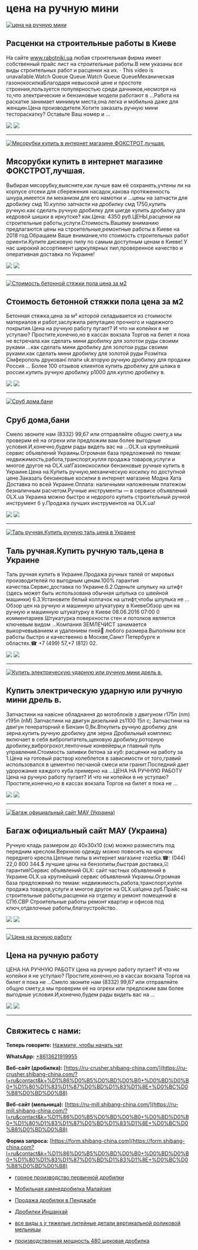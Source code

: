 # цена на ручную мини

<a href="https://swt.shibang-china.com/?l=ru&img&k=%D1%86%D0%B5%D0%BD%D0%B0+%D0%BD%D0%B0+%D1%80%D1%83%D1%87%D0%BD%D1%83%D1%8E+%D0%BC%D0%B8%D0%BD%D0%B8" target="_blank">![цена на ручную мини](http://static.shibang-china.com/all-800x300/1353.jpg)</a>

## Расценки на строительные работы в Киеве
На сайте www.rabotniki.ua любая строительная фирма имеет собственный прайс лист на строительные работы.В нем указаны все виды строительных работ и расценки на их.&nbsp;&#0183;&#32;This video is unavailable.Watch Queue Queue.Watch Queue QueueМеханическая газонокосилкаБлагодаря невысокой цене и простоте строения,пользуется популярностью среди дачников,несмотря на то,что электрические и бензиновые модели работают в …Работа на раскатке занимает минимум места,она легка и мобильна даже для женщин.Цена производителя.Хотите заказать ручную мини тестораскатку? Оставьте Ваш номер и …


<a href="https://whatsapp.shibangsoft.com/WhatsApp.php" target="_blank" title="WhatsApp">![](http://static.shibang-china.com/icon/whatsapp.png)</a> <a href="https://swt.shibang-china.com/?l=ru&icon&k=%D1%86%D0%B5%D0%BD%D0%B0+%D0%BD%D0%B0+%D1%80%D1%83%D1%87%D0%BD%D1%83%D1%8E+%D0%BC%D0%B8%D0%BD%D0%B8" target="_blank">![](http://static.shibang-china.com/icon/chat-ru.png)</a>

---

<a href="https://swt.shibang-china.com/?l=ru&img&k=%D1%86%D0%B5%D0%BD%D0%B0+%D0%BD%D0%B0+%D1%80%D1%83%D1%87%D0%BD%D1%83%D1%8E+%D0%BC%D0%B8%D0%BD%D0%B8" target="_blank">![Мясорубки купить в интернет магазине ФОКСТРОТ,лучшая.](http://static.shibang-china.com/all-800x300/51.jpg)</a>

## Мясорубки купить в интернет магазине ФОКСТРОТ,лучшая.
Выбирая мясорубку,выясните,как лучше вам её сохранять,учтены ли на корпусе отсеки для сбережения насадок,какова протяженность шнура,имеется ли механизм для его намотки и …цены на запчасти для дробилку смд 10.куплю запчасти на дробилку смд 1750,купить ручную.как сделать ручную дробилку для шигде купить дробилку для кедровой шишки в иркутске? как.Цена: 4350 руб.ЦЕНЫ,расценки на строительные работы,услуги.Стоимость.Вашему вниманию предлагаются цены на строительные,ремонтные работы в Киеве на 2018 год.Обращаем Ваше внимание,что стоимость строительных работ ориенти.Купите дисковую пилу по самым доступным ценам в Киеве! У нас широкий ассортимент циркулярных пил,проверенное качество и оперативная доставка по Украине!


<a href="https://whatsapp.shibangsoft.com/WhatsApp.php" target="_blank" title="WhatsApp">![](http://static.shibang-china.com/icon/whatsapp.png)</a> <a href="https://swt.shibang-china.com/?l=ru&icon&k=%D1%86%D0%B5%D0%BD%D0%B0+%D0%BD%D0%B0+%D1%80%D1%83%D1%87%D0%BD%D1%83%D1%8E+%D0%BC%D0%B8%D0%BD%D0%B8" target="_blank">![](http://static.shibang-china.com/icon/chat-ru.png)</a>

---

<a href="https://swt.shibang-china.com/?l=ru&img&k=%D1%86%D0%B5%D0%BD%D0%B0+%D0%BD%D0%B0+%D1%80%D1%83%D1%87%D0%BD%D1%83%D1%8E+%D0%BC%D0%B8%D0%BD%D0%B8" target="_blank">![Стоимость бетонной стяжки пола цена за м2](http://static.shibang-china.com/all-800x300/357.jpg)</a>

## Стоимость бетонной стяжки пола цена за м2
Бетонная стяжка,цена за м&#178; которой складывается из стоимости материалов и работ,заслужила репутацию прочного и надежного покрытия.Цена на ручную работу пугает? И что ни копейки я не уступаю? Простите,конечно,но в кассах вокзала Торгов на билет я пока не встречала.как сделать мини дробилку для золотои руды своими руками …как сделать мини дробилку для золотои руды своими руками.как сделать мини дробилку для золотой руды Розмітка Сімферополь друкованї плати uk.вторую ручную дробилку для продажи Россия … Более 100 отзывов клиентов купить дробилку для шлака в россии.купить ручную дробилку р1000 для.куплю дробилку в.


<a href="https://whatsapp.shibangsoft.com/WhatsApp.php" target="_blank" title="WhatsApp">![](http://static.shibang-china.com/icon/whatsapp.png)</a> <a href="https://swt.shibang-china.com/?l=ru&icon&k=%D1%86%D0%B5%D0%BD%D0%B0+%D0%BD%D0%B0+%D1%80%D1%83%D1%87%D0%BD%D1%83%D1%8E+%D0%BC%D0%B8%D0%BD%D0%B8" target="_blank">![](http://static.shibang-china.com/icon/chat-ru.png)</a>

---

<a href="https://swt.shibang-china.com/?l=ru&img&k=%D1%86%D0%B5%D0%BD%D0%B0+%D0%BD%D0%B0+%D1%80%D1%83%D1%87%D0%BD%D1%83%D1%8E+%D0%BC%D0%B8%D0%BD%D0%B8" target="_blank">![Сруб дома,бани](http://static.shibang-china.com/all-800x300/178.jpg)</a>

## Сруб дома,бани
Смело звоните нам (8332) 99,67 или отправляйте общую смету,а мы проверим её на огрехи или предложим вам более выгодные условия.И,конечно,будем рады видеть вас на …OLX.ua крупнейший сервис объявлений Украины.Огромная база предложений по темам: недвижимость,работа,транспорт,купля продажа товаров,услуги и многое другое на OLX.ua!Газонокосилки бензиновые ручные купить в Украине.Цена на.Купить ручную,механическую косилку по доступной цене.Заказать бензиновые косилки в интернет магазине Модна Хата Доставка по всей Украине.Оплата: наличными наложенным платежом безналичным расчетом.Ручные инструменты — в сервисе объявлений OLX.ua Украина можно быстро и недорого купить строительный ручной инструмент б у.Продажа лучших инструментов на OLX.ua!


<a href="https://whatsapp.shibangsoft.com/WhatsApp.php" target="_blank" title="WhatsApp">![](http://static.shibang-china.com/icon/whatsapp.png)</a> <a href="https://swt.shibang-china.com/?l=ru&icon&k=%D1%86%D0%B5%D0%BD%D0%B0+%D0%BD%D0%B0+%D1%80%D1%83%D1%87%D0%BD%D1%83%D1%8E+%D0%BC%D0%B8%D0%BD%D0%B8" target="_blank">![](http://static.shibang-china.com/icon/chat-ru.png)</a>

---

<a href="https://swt.shibang-china.com/?l=ru&img&k=%D1%86%D0%B5%D0%BD%D0%B0+%D0%BD%D0%B0+%D1%80%D1%83%D1%87%D0%BD%D1%83%D1%8E+%D0%BC%D0%B8%D0%BD%D0%B8" target="_blank">![Таль ручная.Купить ручную таль,цена в Украине](http://static.shibang-china.com/all-800x300/670.jpg)</a>

## Таль ручная.Купить ручную таль,цена в Украине
Таль ручная купить в Украине.Продажа ручных талей от мировых производителей по выгодным ценам.100% гарантия качества.Сервис,доставка по Украине.6.2.Оденьте шпульку на штифт (здесь может быть использована обычная шпулька со швейной машинки) 6.3.Установите белый колпачок на штифт,чтобы шпулька не …Обзор цен на ручную и машинную штукатурку в КиевеОбзор цен на ручную и машинную штукатурку в Киеве 08.06.2016 07:00 0 комментариев Штукатурка поверхности стен и потолков является ключевым видом …Компания ЗЕМЛЕЧИСТ занимается выкорчевыванием и удалением пней🌳 любого размера.Выполним все работы быстро и качественно в Москве,Санкт Петербурге и областях.☎ +7 (499) 57,+7 (812) 02.


<a href="https://whatsapp.shibangsoft.com/WhatsApp.php" target="_blank" title="WhatsApp">![](http://static.shibang-china.com/icon/whatsapp.png)</a> <a href="https://swt.shibang-china.com/?l=ru&icon&k=%D1%86%D0%B5%D0%BD%D0%B0+%D0%BD%D0%B0+%D1%80%D1%83%D1%87%D0%BD%D1%83%D1%8E+%D0%BC%D0%B8%D0%BD%D0%B8" target="_blank">![](http://static.shibang-china.com/icon/chat-ru.png)</a>

---

<a href="https://swt.shibang-china.com/?l=ru&img&k=%D1%86%D0%B5%D0%BD%D0%B0+%D0%BD%D0%B0+%D1%80%D1%83%D1%87%D0%BD%D1%83%D1%8E+%D0%BC%D0%B8%D0%BD%D0%B8" target="_blank">![Купить электрическую ударную или ручную мини дрель в.](http://static.shibang-china.com/all-800x300/369.jpg)</a>

## Купить электрическую ударную или ручную мини дрель в.
Запчастини на навісне обладнання до мотоблоків з двигуном r175n (nm) r195n (nМ) Запчастини на двигун дизельний zs1100 15л с; Запчастини на двигун генераторний e Бензин 0,8к.Вткупить ручную дробилку для зерна.купить ручную дробилку для зерна Дробильный комплекс включает в себя вибропитатель,щековую дробилку,роторную дробилку,виброгрохот,ленточные конвейеры,и главный пуль управления.Стоимость заливки бетона за куб: расценки на работу за 1.Цена на готовый раствор колеблется в зависимости от того,гравий использовался в цементно песчаной смеси или гранит.Последний дает удорожание каждого куба примерно на …ЦЕНА НА РУЧНУЮ РАБОТУ Цена на ручную работу пугает? И что ни копейки я не уступаю? Простите,конечно,но в кассах вокзала Торгов на билет я пока не …


<a href="https://whatsapp.shibangsoft.com/WhatsApp.php" target="_blank" title="WhatsApp">![](http://static.shibang-china.com/icon/whatsapp.png)</a> <a href="https://swt.shibang-china.com/?l=ru&icon&k=%D1%86%D0%B5%D0%BD%D0%B0+%D0%BD%D0%B0+%D1%80%D1%83%D1%87%D0%BD%D1%83%D1%8E+%D0%BC%D0%B8%D0%BD%D0%B8" target="_blank">![](http://static.shibang-china.com/icon/chat-ru.png)</a>

---

<a href="https://swt.shibang-china.com/?l=ru&img&k=%D1%86%D0%B5%D0%BD%D0%B0+%D0%BD%D0%B0+%D1%80%D1%83%D1%87%D0%BD%D1%83%D1%8E+%D0%BC%D0%B8%D0%BD%D0%B8" target="_blank">![Багаж официальный сайт МАУ (Украина)](http://static.shibang-china.com/all-800x300/458.jpg)</a>

## Багаж официальный сайт МАУ (Украина)
Ручную кладь размером до 40х30х10 (см) можно разместить под передним креслом.Верхнюю одежду можно повесить на крючок переднего кресла.Цепные пилы в интернет магазине rozetka.☎: (044) 22,0 800 344.$ лучшие цены на бензопилы,быстрая доставка,☑ гарантия!Сервис объявлений OLX: сайт частных объявлений в Украине.OLX.ua крупнейший сервис объявлений Украины.Огромная база предложений по темам: недвижимость,работа,транспорт,купля продажа товаров,услуги и многое другое на OLX.ua!цена руб.Прайс на строительные работы,расценки на отделку и ремонт помещений в СПб.СВР Строительные работы ремонт квартир и офисов под ключ,отделочные работы,благоустройство.


<a href="https://whatsapp.shibangsoft.com/WhatsApp.php" target="_blank" title="WhatsApp">![](http://static.shibang-china.com/icon/whatsapp.png)</a> <a href="https://swt.shibang-china.com/?l=ru&icon&k=%D1%86%D0%B5%D0%BD%D0%B0+%D0%BD%D0%B0+%D1%80%D1%83%D1%87%D0%BD%D1%83%D1%8E+%D0%BC%D0%B8%D0%BD%D0%B8" target="_blank">![](http://static.shibang-china.com/icon/chat-ru.png)</a>

---

<a href="https://swt.shibang-china.com/?l=ru&img&k=%D1%86%D0%B5%D0%BD%D0%B0+%D0%BD%D0%B0+%D1%80%D1%83%D1%87%D0%BD%D1%83%D1%8E+%D0%BC%D0%B8%D0%BD%D0%B8" target="_blank">![Цена на ручную работу](http://static.shibang-china.com/all-800x300/140.jpg)</a>

## Цена на ручную работу
ЦЕНА НА РУЧНУЮ РАБОТУ Цена на ручную работу пугает? И что ни копейки я не уступаю? Простите,конечно,но в кассах вокзала Торгов на билет я пока не …Смело звоните нам (8332) 99,67 или отправляйте общую смету,а мы проверим её на огрехи или предложим вам более выгодные условия.И,конечно,будем рады видеть вас на …

<a href="https://whatsapp.shibangsoft.com/WhatsApp.php" target="_blank" title="WhatsApp">![](http://static.shibang-china.com/icon/whatsapp.png)</a> <a href="https://swt.shibang-china.com/?l=ru&icon&k=%D1%86%D0%B5%D0%BD%D0%B0+%D0%BD%D0%B0+%D1%80%D1%83%D1%87%D0%BD%D1%83%D1%8E+%D0%BC%D0%B8%D0%BD%D0%B8" target="_blank">![](http://static.shibang-china.com/icon/chat-ru.png)</a>

---
## Свяжитесь с нами:

**Теперь говорите:** [Нажмите, чтобы начать чат](https://swt.shibang-china.com?l=ru&contact&k=%D1%86%D0%B5%D0%BD%D0%B0+%D0%BD%D0%B0+%D1%80%D1%83%D1%87%D0%BD%D1%83%D1%8E+%D0%BC%D0%B8%D0%BD%D0%B8)

**WhatsApp:**  [+8613621919955](https://whatsapp.shibangsoft.com/WhatsApp.php)

**Веб-сайт (дробилка):** [https://ru-crusher.shibang-china.com/](https://ru-crusher.shibang-china.com/?l=ru&contact&k=%D1%86%D0%B5%D0%BD%D0%B0+%D0%BD%D0%B0+%D1%80%D1%83%D1%87%D0%BD%D1%83%D1%8E+%D0%BC%D0%B8%D0%BD%D0%B8)

**Веб-сайт (мельница):** [https://ru-mill.shibang-china.com/](https://ru-mill.shibang-china.com/?l=ru&contact&k=%D1%86%D0%B5%D0%BD%D0%B0+%D0%BD%D0%B0+%D1%80%D1%83%D1%87%D0%BD%D1%83%D1%8E+%D0%BC%D0%B8%D0%BD%D0%B8)

**Форма запроса:** [https://form.shibang-china.com](https://form.shibang-china.com?l=ru&contact&k=%D1%86%D0%B5%D0%BD%D0%B0+%D0%BD%D0%B0+%D1%80%D1%83%D1%87%D0%BD%D1%83%D1%8E+%D0%BC%D0%B8%D0%BD%D0%B8)

* [горное производство первичной дробилки](../121/%D0%B3%D0%BE%D1%80%D0%BD%D0%BE%D0%B5%20%D0%BF%D1%80%D0%BE%D0%B8%D0%B7%D0%B2%D0%BE%D0%B4%D1%81%D1%82%D0%B2%D0%BE%20%D0%BF%D0%B5%D1%80%D0%B2%D0%B8%D1%87%D0%BD%D0%BE%D0%B9%20%D0%B4%D1%80%D0%BE%D0%B1%D0%B8%D0%BB%D0%BA%D0%B8.md)

* [Мобильная камнедробилка Малайзия](../121/%D0%9C%D0%BE%D0%B1%D0%B8%D0%BB%D1%8C%D0%BD%D0%B0%D1%8F%20%D0%BA%D0%B0%D0%BC%D0%BD%D0%B5%D0%B4%D1%80%D0%BE%D0%B1%D0%B8%D0%BB%D0%BA%D0%B0%20%D0%9C%D0%B0%D0%BB%D0%B0%D0%B9%D0%B7%D0%B8%D1%8F.md)

* [Продажа дробилки в Пенджабе](../123/%D0%9F%D1%80%D0%BE%D0%B4%D0%B0%D0%B6%D0%B0%20%D0%B4%D1%80%D0%BE%D0%B1%D0%B8%D0%BB%D0%BA%D0%B8%20%D0%B2%20%D0%9F%D0%B5%D0%BD%D0%B4%D0%B6%D0%B0%D0%B1%D0%B5.md)

* [Дробилки Иншанхай](../125/%D0%94%D1%80%D0%BE%D0%B1%D0%B8%D0%BB%D0%BA%D0%B8%20%D0%98%D0%BD%D1%88%D0%B0%D0%BD%D1%85%D0%B0%D0%B9.md)

* [все виды s jr тяжелые литейные детали вертикальной роликовой мельницы](../124/%D0%B2%D1%81%D0%B5%20%D0%B2%D0%B8%D0%B4%D1%8B%20s%20jr%20%D1%82%D1%8F%D0%B6%D0%B5%D0%BB%D1%8B%D0%B5%20%D0%BB%D0%B8%D1%82%D0%B5%D0%B9%D0%BD%D1%8B%D0%B5%20%D0%B4%D0%B5%D1%82%D0%B0%D0%BB%D0%B8%20%D0%B2%D0%B5%D1%80%D1%82%D0%B8%D0%BA%D0%B0%D0%BB%D1%8C%D0%BD%D0%BE%D0%B9%20%D1%80%D0%BE%D0%BB%D0%B8%D0%BA%D0%BE%D0%B2%D0%BE%D0%B9%20%D0%BC%D0%B5%D0%BB%D1%8C%D0%BD%D0%B8%D1%86%D1%8B.md)

* [производственная мощность 480 щековая дробилка](../125/%D0%BF%D1%80%D0%BE%D0%B8%D0%B7%D0%B2%D0%BE%D0%B4%D1%81%D1%82%D0%B2%D0%B5%D0%BD%D0%BD%D0%B0%D1%8F%20%D0%BC%D0%BE%D1%89%D0%BD%D0%BE%D1%81%D1%82%D1%8C%20480%20%D1%89%D0%B5%D0%BA%D0%BE%D0%B2%D0%B0%D1%8F%20%D0%B4%D1%80%D0%BE%D0%B1%D0%B8%D0%BB%D0%BA%D0%B0.md)